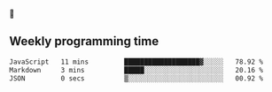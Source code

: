 🐸

## Weekly programming time
<!--START_SECTION:waka-->

```txt
JavaScript   11 mins         ███████████████████▓░░░░░   78.92 %
Markdown     3 mins          █████░░░░░░░░░░░░░░░░░░░░   20.16 %
JSON         0 secs          ▒░░░░░░░░░░░░░░░░░░░░░░░░   00.92 %
```

<!--END_SECTION:waka-->
